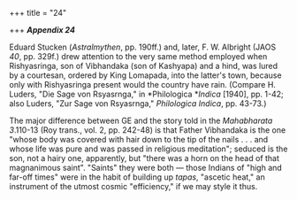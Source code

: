 +++
title = "24"

+++
***Appendix 24***  


Eduard Stucken \(*Astralmythen*, pp. 190ff.\) and, later, F. W. Albright \(JAOS *40*, pp. 329f.\) drew attention to the very same method employed when Rishyasringa, son of Vibhandaka \(son of Kashyapa\) and a hind, was lured by a courtesan, ordered by King Lomapada, into the latter's town, because only with Rishyasringa present would the country have rain. \(Compare H. Luders, "Die Sage von Rsyasrnga," in *Philologica **Indica* \[1940\], pp. 1-42; also Luders, "Zur Sage von Rsyasrnga," *Philologica Indica*, pp. 43-73.\)

The major difference between GE and the story told in the *Mahabharata* *3*.110-13 \(Roy trans., vol. 2, pp. 242-48\) is that Father Vibhandaka is the one "whose body was covered with hair down to the tip of the nails . . . and whose life was pure and was passed in religious meditation"; seduced is the son, not a hairy one, apparently, but "there was a horn on the head of that magnanimous saint". "Saints" they were both — those Indians of "high and far-off times" were in the habit of building up *tapas*, "ascetic heat," an instrument of the utmost cosmic "efficiency," if we may style it thus.



